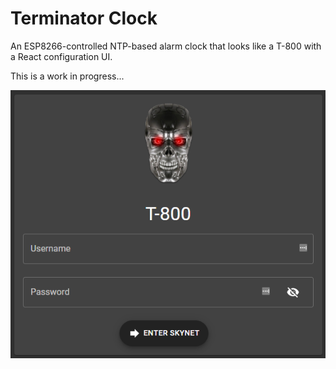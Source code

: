 # Terminator Clock

An ESP8266-controlled NTP-based alarm clock that looks like a T-800 with a React configuration UI.

This is a work in progress...

![](./doc/login-screen.png)
